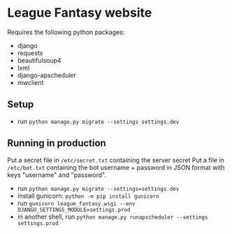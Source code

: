 
# League Fantasy website

Requires the following python packages:

* django
* requests
* beautifulsoup4
* lxml
* django-apscheduler
* mwclient

## Setup

* run `python manage.py migrate --settings settings.dev`

## Running in production

Put a secret file in `/etc/secret.txt` containing the server secret
Put a file in `/etc/bot.txt` containing the bot username + password in JSON format with keys "username" and "password".

* run `python manage.py migrate --settings=settings.dev`
* install gunicorn: `python -m pip install gunicorn`
* run `gunicorn league_fantasy.wsgi --env DJANGO_SETTINGS_MODULE=settings.prod`
* in another shell, run `python manage.py runapscheduler --settings settings.prod`


